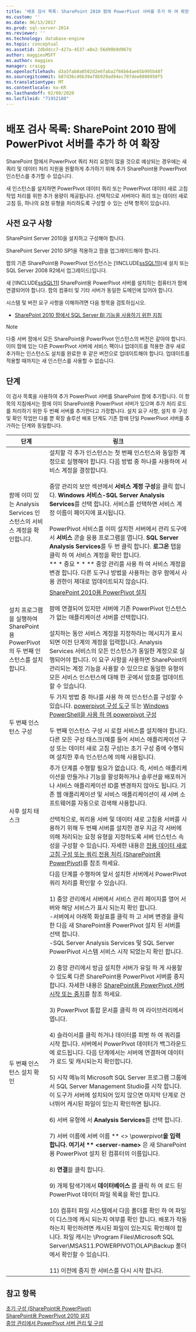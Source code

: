 ```yaml
---
title: '배포 검사 목록: SharePoint 2010 팜에 PowerPivot 서버를 추가 하 여 확장 | Microsoft Docs'
ms.custom: ''
ms.date: 06/13/2017
ms.prod: sql-server-2014
ms.reviewer: ''
ms.technology: database-engine
ms.topic: conceptual
ms.assetid: 2dbddcc7-427a-4537-a8e2-56d99b9d967d
author: maggiesMSFT
ms.author: maggies
manager: craigg
ms.openlocfilehash: d3a5fab0a0502d2e6faba2f66b64ae65b995b48f
ms.sourcegitcommit: b87d36c46b39af8b929ad94ec707dee8800950f5
ms.translationtype: MT
ms.contentlocale: ko-KR
ms.lasthandoff: 02/08/2020
ms.locfileid: "71952180"
---
```

# <a name="deployment-checklist-scale-out-by-adding-powerpivot-servers-to-a-sharepoint-2010-farm"></a>배포 검사 목록: SharePoint 2010 팜에 PowerPivot 서버를 추가 하 여 확장
  SharePoint 팜에서 PowerPivot 쿼리 처리 요청이 많을 것으로 예상되는 경우에는 새 쿼리 및 데이터 처리 지원을 원활하게 추가하기 위해 추가 SharePoint용 PowerPivot 인스턴스를 추가할 수 있습니다.  
  
 새 인스턴스를 설치하면 PowerPivot 데이터 쿼리 또는 PowerPivot 데이터 새로 고침 작업 처리를 위한 추가 용량이 제공됩니다. 선택적으로 서버마다 쿼리 또는 데이터 새로 고침 등, 하나의 요청 유형을 처리하도록 구성할 수 있는 선택 항목이 있습니다.  
  
## <a name="prerequisites"></a>사전 요구 사항  
 SharePoint Server 2010을 설치하고 구성해야 합니다.  
  
 SharePoint Server 2010 SP1을 적용하고 팜을 업그레이드해야 합니다.  
  
 팜의 기존 SharePoint용 PowerPivot 인스턴스는 [!INCLUDE[ssSQL11](../../includes/sssql11-md.md)](새 설치 또는 SQL Server 2008 R2에서 업그레이드)입니다.  
  
 새 [!INCLUDE[ssSQL11](../../includes/sssql11-md.md)] SharePoint용 PowerPivot 서버를 설치하는 컴퓨터가 팜에 연결되어야 합니다. 팜의 컴퓨터 및 기타 서버가 동일한 도메인에 있어야 합니다.  
  
 시스템 및 버전 요구 사항을 이해하려면 다음 항목을 검토하십시오.  
  
-   [SharePoint 2010 팜에서 SQL Server BI 기능을 사용하기 위한 지침](../../../2014/sql-server/install/guidance-for-using-sql-server-bi-features-in-a-sharepoint-2010-farm.md)  
  
> [!NOTE]  
>  다중 서버 팜에서 모든 SharePoint용 PowerPivot 인스턴스의 버전은 같아야 합니다. 이미 팜에 있는 다른 PowerPivot 서버에 서비스 팩이나 업데이트를 적용한 경우 새로 추가하는 인스턴스도 설치를 완료한 후 같은 버전으로 업데이트해야 합니다. 업데이트를 적용할 때까지는 새 인스턴스를 사용할 수 없습니다.  
  
## <a name="steps"></a>단계  
 이 검사 목록을 사용하여 추가 PowerPivot 서버를 SharePoint 팜에 추가합니다. 이 항목의 지침에서는 팜에 이미 SharePoint용 PowerPivot 서버가 있으며 추가 처리 로드를 처리하기 위한 두 번째 서버를 추가한다고 가정합니다. 설치 요구 사항, 설치 후 구성 및 확인 작업만 다를 뿐 확장 솔루션 배포 단계도 기존 팜에 단일 PowerPivot 서버를 추가하는 단계와 동일합니다.  
  
|단계|링크|  
|----------|----------|  
|팜에 이미 있는 Analysis Services 인스턴스의 서비스 계정을 확인합니다.|설치할 각 추가 인스턴스는 첫 번째 인스턴스와 동일한 계정으로 실행해야 합니다. 다음 방법 중 하나를 사용하여 서비스 계정을 결정합니다.<br /><br /> 중앙 관리의 보안 섹션에서 **서비스 계정 구성**을 클릭 합니다. **Windows 서비스-SQL Server Analysis Services**를 선택 합니다. 서비스를 선택하면 서비스 계정 이름이 페이지에 표시됩니다.<br /><br /> PowerPivot 서비스를 이미 설치한 서버에서 관리 도구에서 **서비스** 콘솔 응용 프로그램을 엽니다. **SQL Server Analysis Services**를 두 번 클릭 합니다. **로그온** 탭을 클릭 하 여 서비스 계정을 확인 합니다.<br />** \* 중요 \* \* ** 중앙 관리를 사용 하 여 서비스 계정을 변경 합니다. 다른 도구나 방법을 사용하는 경우 팜에서 사용 권한이 제대로 업데이트되지 않습니다.|  
|설치 프로그램을 실행하여 SharePoint용 PowerPivot의 두 번째 인스턴스를 설치합니다.|[SharePoint 2010용 PowerPivot 설치](../../../2014/sql-server/install/install-powerpivot-for-sharepoint-2010.md)<br /><br /> 팜에 연결되어 있지만 서버에 기존 PowerPivot 인스턴스가 없는 애플리케이션 서버를 선택합니다.<br /><br /> 설치하는 동안 서비스 계정을 지정하라는 메시지가 표시되면 이전 단계의 계정을 입력합니다. Analysis Services 서비스의 모든 인스턴스가 동일한 계정으로 실행되어야 합니다. 이 요구 사항을 사용하면 SharePoint의 관리되는 계정 기능을 사용할 수 있으므로 동일한 유형의 모든 서비스 인스턴스에 대해 한 곳에서 암호를 업데이트할 수 있습니다.|  
|두 번째 인스턴스 구성|두 가지 방법 중 하나를 사용 하 여 인스턴스를 구성할 수 있습니다. [powerpivot 구성 도구](https://docs.microsoft.com/analysis-services/power-pivot-sharepoint/power-pivot-configuration-tools) 또는 [Windows PowerShell을 사용 하 여 powerpivot 구성](https://docs.microsoft.com/analysis-services/power-pivot-sharepoint/power-pivot-configuration-using-windows-powershell)<br /><br /> 두 번째 인스턴스 구성 시 로컬 서비스를 설치해야 합니다. 다른 모든 구성 태스크(예를 들어 서비스 애플리케이션 구성 또는 데이터 새로 고침 구성)는 초기 구성 중에 수행되며 설치한 후속 인스턴스에 의해 사용됩니다.|  
|사후 설치 태스크|추가 단계를 수행할 필요가 없습니다. 즉, 서비스 애플리케이션을 만들거나 기능을 활성화하거나 솔루션을 배포하거나 서비스 애플리케이션 ID를 변경하지 않아도 됩니다. 기존 웹 애플리케이션 및 서비스 애플리케이션이 새 서버 소프트웨어를 자동으로 검색해 사용합니다.<br /><br /> 선택적으로, 쿼리용 서버 및 데이터 새로 고침용 서버를 사용하기 위해 두 번째 서버를 설치한 경우 지금 각 서버에 의해 처리되는 요청 유형을 지정하도록 서버 인스턴스 속성을 구성할 수 있습니다. 자세한 내용은 [전용 데이터 새로 고침 구성 또는 쿼리 전용 처리 &#40;SharePoint용 PowerPivot&#41;](../../analysis-services/configure-dedicated-data-refresh-query-only-processing-powerpivot-sharepoint.md)를 참조 하세요.|  
|두 번째 인스턴스 설치 확인|다음 단계를 수행하여 앞서 설치한 서버에서 PowerPivot 쿼리 처리를 확인할 수 있습니다.<br /><br /> 1) 중앙 관리에서 서버에서 서비스 관리 페이지를 열어 서버와 해당 서비스가 표시 되는지 확인 합니다.<br />-서버에서 아래쪽 화살표를 클릭 하 고 서버 변경을 클릭 한 다음 새 SharePoint용 PowerPivot 설치 된 서버를 선택 합니다.<br />-SQL Server Analysis Services 및 SQL Server PowerPivot 시스템 서비스 시작 되었는지 확인 합니다.<br /><br /> 2) 중앙 관리에서 방금 설치한 서버가 유일 하 게 사용할 수 있도록 다른 SharePoint용 PowerPivot 서버를 중지 합니다. 자세한 내용은 [SharePoint용 PowerPivot 서버 시작 또는 중지](https://docs.microsoft.com/analysis-services/power-pivot-sharepoint/start-or-stop-a-power-pivot-for-sharepoint-server)를 참조 하세요.<br /><br /> 3) PowerPivot 통합 문서를 클릭 하 여 라이브러리에서 엽니다.<br /><br /> 4) 슬라이서를 클릭 하거나 데이터를 피벗 하 여 쿼리를 시작 합니다. 서버에서 PowerPivot 데이터가 백그라운드에 로드됩니다. 다음 단계에서는 서버에 연결하여 데이터가 로드 및 캐시되는지 확인합니다.<br /><br /> 5) 시작 메뉴의 Microsoft SQL Server 프로그램 그룹에서 SQL Server Management Studio를 시작 합니다. 이 도구가 서버에 설치되어 있지 않으면 마지막 단계로 건너뛰어 캐시된 파일이 있는지 확인하면 됩니다.<br /><br /> 6) 서버 유형에 서 **Analysis Services**를 선택 합니다.<br /><br /> 7) 서버 이름에 서버 이름 ** \<> \powerpivot**을 입력 합니다. 여기서 ** \<server-name>** 은 새 SharePoint용 PowerPivot 설치 된 컴퓨터의 이름입니다.<br /><br /> 8) **연결**을 클릭 합니다.<br /><br /> 9) 개체 탐색기에서 **데이터베이스** 를 클릭 하 여 로드 된 PowerPivot 데이터 파일 목록을 확인 합니다.<br /><br /> 10) 컴퓨터 파일 시스템에서 다음 폴더를 확인 하 여 파일이 디스크에 캐시 되는지 여부를 확인 합니다. 배포가 작동하는지 확인하려면 캐시된 파일이 있는지도 확인해야 합니다. 파일 캐시는 \Program Files\Microsoft SQL Server\MSAS11.POWERPIVOT\OLAP\Backup 폴더에서 확인할 수 있습니다.<br /><br /> 11) 이전에 중지 한 서비스를 다시 시작 합니다.|  
  
## <a name="see-also"></a>참고 항목  
 [초기 구성 &#40;SharePoint용 PowerPivot&#41;](../../../2014/sql-server/install/initial-configuration-powerpivot-for-sharepoint.md)   
 [SharePoint용 PowerPivot 2010 설치](../../../2014/sql-server/install/powerpivot-for-sharepoint-2010-installation.md)   
 [중앙 관리에서 PowerPivot 서버 관리 및 구성](https://docs.microsoft.com/analysis-services/power-pivot-sharepoint/power-pivot-server-administration-and-configuration-in-central-administration)  
  
  

